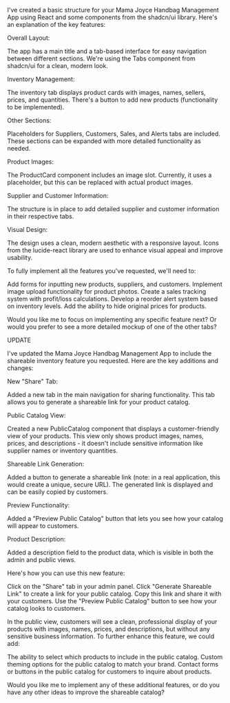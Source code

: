 I've created a basic structure for your Mama Joyce Handbag Management App using React and some components from the shadcn/ui library. Here's an explanation of the key features:

Overall Layout:

The app has a main title and a tab-based interface for easy navigation between different sections.
We're using the Tabs component from shadcn/ui for a clean, modern look.


Inventory Management:

The inventory tab displays product cards with images, names, sellers, prices, and quantities.
There's a button to add new products (functionality to be implemented).


Other Sections:

Placeholders for Suppliers, Customers, Sales, and Alerts tabs are included.
These sections can be expanded with more detailed functionality as needed.


Product Images:

The ProductCard component includes an image slot. Currently, it uses a placeholder, but this can be replaced with actual product images.


Supplier and Customer Information:

The structure is in place to add detailed supplier and customer information in their respective tabs.


Visual Design:

The design uses a clean, modern aesthetic with a responsive layout.
Icons from the lucide-react library are used to enhance visual appeal and improve usability.



To fully implement all the features you've requested, we'll need to:

Add forms for inputting new products, suppliers, and customers.
Implement image upload functionality for product photos.
Create a sales tracking system with profit/loss calculations.
Develop a reorder alert system based on inventory levels.
Add the ability to hide original prices for products.

Would you like me to focus on implementing any specific feature next? Or would you prefer to see a more detailed mockup of one of the other tabs?



UPDATE

I've updated the Mama Joyce Handbag Management App to include the shareable inventory feature you requested. Here are the key additions and changes:

New "Share" Tab:

Added a new tab in the main navigation for sharing functionality.
This tab allows you to generate a shareable link for your product catalog.


Public Catalog View:

Created a new PublicCatalog component that displays a customer-friendly view of your products.
This view only shows product images, names, prices, and descriptions - it doesn't include sensitive information like supplier names or inventory quantities.


Shareable Link Generation:

Added a button to generate a shareable link (note: in a real application, this would create a unique, secure URL).
The generated link is displayed and can be easily copied by customers.


Preview Functionality:

Added a "Preview Public Catalog" button that lets you see how your catalog will appear to customers.


Product Description:

Added a description field to the product data, which is visible in both the admin and public views.



Here's how you can use this new feature:

Click on the "Share" tab in your admin panel.
Click "Generate Shareable Link" to create a link for your public catalog.
Copy this link and share it with your customers.
Use the "Preview Public Catalog" button to see how your catalog looks to customers.

In the public view, customers will see a clean, professional display of your products with images, names, prices, and descriptions, but without any sensitive business information.
To further enhance this feature, we could add:

The ability to select which products to include in the public catalog.
Custom theming options for the public catalog to match your brand.
Contact forms or buttons in the public catalog for customers to inquire about products.

Would you like me to implement any of these additional features, or do you have any other ideas to improve the shareable catalog?
